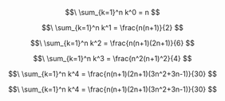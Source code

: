 $$\ \sum_{k=1}^n k^0 = n $$

$$\ \sum_{k=1}^n k^1 = \frac{n(n+1)}{2} $$

$$\ \sum_{k=1}^n k^2 = \frac{n(n+1)(2n+1)}{6} $$

$$\ \sum_{k=1}^n k^3 = \frac{n^2(n+1)^2}{4} $$

$$\ \sum_{k=1}^n k^4 = \frac{n(n+1)(2n+1)(3n^2+3n-1)}{30} $$

$$\ \sum_{k=1}^n k^4 = \frac{n(n+1)(2n+1)(3n^2+3n-1)}{30} $$
